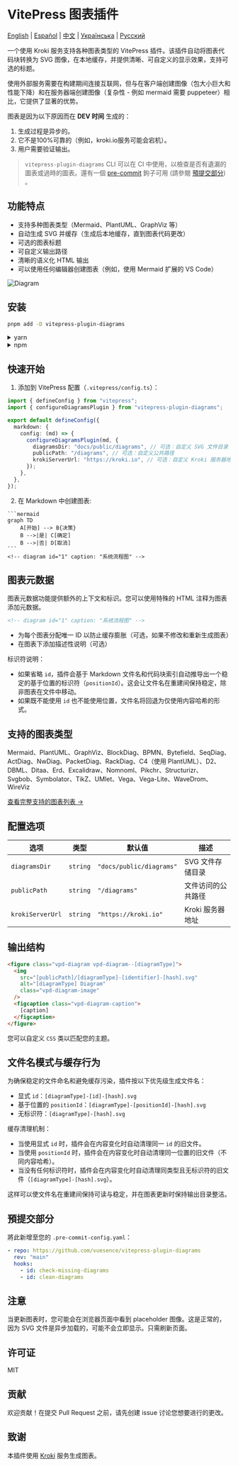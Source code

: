 # VitePress 图表插件

[English](README.md) | [Español](README.es.md) | [中文](README.zh.md) | [Українська](README.uk.md) | [Русский](README.ru.md)

一个使用 Kroki 服务支持各种图表类型的 VitePress 插件。该插件自动将图表代码块转换为 SVG 图像，在本地缓存，并提供清晰、可自定义的显示效果，支持可选的标题。

使用外部服务需要在构建期间连接互联网，但与在客户端创建图像（包大小巨大和性能下降）和在服务器端创建图像（复杂性 - 例如 mermaid 需要 puppeteer）相比，它提供了显著的优势。

图表是因为以下原因而在 __DEV 时间__ 生成的：

1. 生成过程是异步的。
2. 它不是100%可靠的（例如，kroki.io服务可能会宕机）。
3. 用户需要验证输出。

> `vitepress-plugin-diagrams` CLI 可以在 CI 中使用，以檢查是否有遺漏的圖表或過時的圖表。還有一個 [pre-commit](https://pre-commit.com) 鉤子可用 (請參閱 [預提交部分](#預提交部分)) 。

## 功能特点

- 支持多种图表类型（Mermaid、PlantUML、GraphViz 等）
- 自动生成 SVG 并缓存（生成后本地缓存，直到图表代码更改）
- 可选的图表标题
- 可自定义输出路径
- 清晰的语义化 HTML 输出
- 可以使用任何编辑器创建图表（例如，使用 Mermaid 扩展的 VS Code）

![Diagram](./diag-1.svg)

## 安装

```bash
pnpm add -D vitepress-plugin-diagrams
```

<details>
<summary>yarn</summary>

```bash
yarn add -D vitepress-plugin-diagrams
```
</details>

<details>
<summary>npm</summary>

```bash
npm install --save-dev vitepress-plugin-diagrams
```
</details>

## 快速开始

1. 添加到 VitePress 配置（`.vitepress/config.ts`）：

```ts
import { defineConfig } from "vitepress";
import { configureDiagramsPlugin } from "vitepress-plugin-diagrams";

export default defineConfig({
  markdown: {
    config: (md) => {
      configureDiagramsPlugin(md, {
        diagramsDir: "docs/public/diagrams", // 可选：自定义 SVG 文件目录
        publicPath: "/diagrams", // 可选：自定义公共路径
        krokiServerUrl: "https://kroki.io", // 可选：自定义 Kroki 服务器地址
      });
    },
  },
});
```

2. 在 Markdown 中创建图表:

````
```mermaid
graph TD
    A[开始] --> B{决策}
    B -->|是| C[确定]
    B -->|否| D[取消]
```
<!-- diagram id="1" caption: "系统流程图" -->
````

## 图表元数据

图表元数据功能提供额外的上下文和标识。您可以使用特殊的 HTML 注释为图表添加元数据。

```html
<!-- diagram id="1" caption: "系统流程图" -->
```

- 为每个图表分配唯一 ID 以防止缓存膨胀（可选，如果不修改和重新生成图表）
- 在图表下添加描述性说明（可选）

标识符说明：

- 如果省略 `id`，插件会基于 Markdown 文件名和代码块索引自动推导出一个稳定的基于位置的标识符（`positionId`）。这会让文件名在重建间保持稳定，除非图表在文件中移动。
- 如果既不能使用 `id` 也不能使用位置，文件名将回退为仅使用内容哈希的形式。

## 支持的图表类型

Mermaid、PlantUML、GraphViz、BlockDiag、BPMN、Bytefield、SeqDiag、ActDiag、NwDiag、PacketDiag、RackDiag、C4（使用 PlantUML）、D2、DBML、Ditaa、Erd、Excalidraw、Nomnoml、Pikchr、Structurizr、Svgbob、Symbolator、TikZ、UMlet、Vega、Vega-Lite、WaveDrom、WireViz

[查看完整支持的图表列表 →](https://kroki.io/#support)

## 配置选项

| 选项 | 类型 | 默认值 | 描述 |
|--------|------|---------|-------------|
| `diagramsDir` | `string` | `"docs/public/diagrams"` | SVG 文件存储目录 |
| `publicPath` | `string` | `"/diagrams"` | 文件访问的公共路径 |
| `krokiServerUrl` | `string` | `"https://kroki.io"` | Kroki 服务器地址 |

## 输出结构

```html
<figure class="vpd-diagram vpd-diagram--[diagramType]">
  <img 
    src="[publicPath]/[diagramType]-[identifier]-[hash].svg" 
    alt="[diagramType] Diagram" 
    class="vpd-diagram-image"
  />
  <figcaption class="vpd-diagram-caption">
    [caption]
  </figcaption>
</figure>
```

您可以自定义 `CSS` 类以匹配您的主题。

## 文件名模式与缓存行为

为确保稳定的文件命名和避免缓存污染，插件按以下优先级生成文件名：

- 显式 `id`：`[diagramType]-[id]-[hash].svg`
- 基于位置的 `positionId`：`[diagramType]-[positionId]-[hash].svg`
- 无标识符：`[diagramType]-[hash].svg`

缓存清理机制：

- 当使用显式 `id` 时，插件会在内容变化时自动清理同一 `id` 的旧文件。
- 当使用 `positionId` 时，插件会在内容变化时自动清理同一位置的旧文件（不同内容哈希）。
- 当没有任何标识符时，插件会在内容变化时自动清理同类型且无标识符的旧文件（`[diagramType]-[hash].svg`）。

这样可以使文件名在重建间保持可读与稳定，并在图表更新时保持输出目录整洁。

## 預提交部分

將此新增至您的 `.pre-commit-config.yaml`：

```yaml
- repo: https://github.com/vuesence/vitepress-plugin-diagrams
  rev: "main"
  hooks:
    - id: check-missing-diagrams
    - id: clean-diagrams
```

## 注意

当更新图表时，您可能会在浏览器页面中看到 placeholder 图像。这是正常的，因为 SVG 文件是异步加载的，可能不会立即显示。只需刷新页面。

## 许可证

MIT

## 贡献

欢迎贡献！在提交 Pull Request 之前，请先创建 issue 讨论您想要进行的更改。

## 致谢

本插件使用 [Kroki](https://kroki.io/) 服务生成图表。
